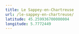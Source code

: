 ```yaml
---
title: Le Sappey-en-Chartreuse
url: /le-sappey-en-chartreuse/
latitude: 45.259936700000004
longitude: 5.7772449
---
```

